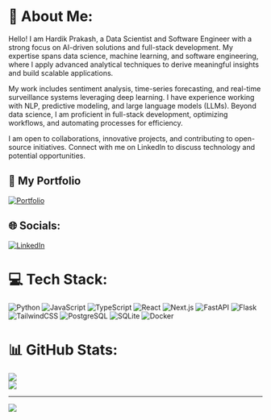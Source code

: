 # 💫 About Me:

Hello! I am Hardik Prakash, a Data Scientist and Software Engineer with a strong focus on AI-driven solutions and full-stack development. My expertise spans data science, machine learning, and software engineering, where I apply advanced analytical techniques to derive meaningful insights and build scalable applications.

My work includes sentiment analysis, time-series forecasting, and real-time surveillance systems leveraging deep learning. I have experience working with NLP, predictive modeling, and large language models (LLMs). Beyond data science, I am proficient in full-stack development, optimizing workflows, and automating processes for efficiency.

I am open to collaborations, innovative projects, and contributing to open-source initiatives. Connect with me on LinkedIn to discuss technology and potential opportunities.

## 📄 My Portfolio
[![Portfolio](https://img.shields.io/badge/Portfolio-%23000000.svg?style=for-the-badge&logo=vercel&logoColor=white)](https://hardikprakash-dev.vercel.app)


## 🌐 Socials:
[![LinkedIn](https://img.shields.io/badge/LinkedIn-%230077B5.svg?logo=linkedin&logoColor=white)](https://linkedin.com/in/hardik-prakash)

# 💻 Tech Stack:
![Python](https://img.shields.io/badge/python-3670A0?style=for-the-badge&logo=python&logoColor=ffdd54) 
![JavaScript](https://img.shields.io/badge/javascript-%23323330.svg?style=for-the-badge&logo=javascript&logoColor=%23F7DF1E) 
![TypeScript](https://img.shields.io/badge/typescript-%23007ACC.svg?style=for-the-badge&logo=typescript&logoColor=white) 
![React](https://img.shields.io/badge/react-%2320232a.svg?style=for-the-badge&logo=react&logoColor=%2361DAFB) 
![Next.js](https://img.shields.io/badge/Next-black?style=for-the-badge&logo=next.js&logoColor=white) 
![FastAPI](https://img.shields.io/badge/FastAPI-%2300C7B7.svg?style=for-the-badge&logo=fastapi&logoColor=white) 
![Flask](https://img.shields.io/badge/flask-%23000.svg?style=for-the-badge&logo=flask&logoColor=white) 
![TailwindCSS](https://img.shields.io/badge/tailwindcss-%2338B2AC.svg?style=for-the-badge&logo=tailwind-css&logoColor=white) 
![PostgreSQL](https://img.shields.io/badge/PostgreSQL-%234ea94b.svg?style=for-the-badge&logo=postgresql&logoColor=white) 
![SQLite](https://img.shields.io/badge/SQLite-%23003B57.svg?style=for-the-badge&logo=sqlite&logoColor=white) 
![Docker](https://img.shields.io/badge/docker-%230db7ed.svg?style=for-the-badge&logo=docker&logoColor=white)

# 📊 GitHub Stats:
![](https://github-readme-streak-stats.herokuapp.com/?user=hardikprakash&theme=dark&hide_border=false)<br/>
![](https://github-readme-stats.vercel.app/api/top-langs/?username=hardikprakash&theme=dark&hide_border=false&include_all_commits=true&count_private=true&layout=compact)

---
[![](https://visitcount.itsvg.in/api?id=hardikprakash&icon=0&color=0)](https://visitcount.itsvg.in)
